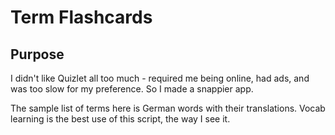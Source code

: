 # Term Flashcards

## Purpose

I didn't like Quizlet all too much - required me being online, had ads, and was too slow for my preference. So I made a snappier app.

The sample list of terms here is German words with their translations. Vocab learning is the best use of this script, the way I see it.